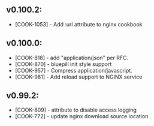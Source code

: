 ## v0.100.2:

* [COOK-1053] - Add :url attribute to nginx cookbook

## v0.100.0:

* [COOK-818] - add "application/json" per RFC.
* [COOK-870] - bluepill init style support
* [COOK-957] - Compress application/javascript.
* [COOK-981] - Add reload support to NGINX service

## v0.99.2:

* [COOK-809] - attribute to disable access logging
* [COOK-772] - update nginx download source location
